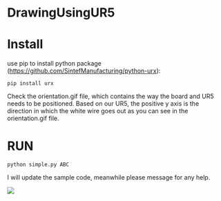 # DrawingUsingUR5

# Install

use pip to install python package (https://github.com/SintefManufacturing/python-urx):
```
pip install urx
```

Check the orientation.gif file, which contains the way the board and UR5 needs to be positioned. Based on our UR5, the positive y axis is the direction in which the white wire goes out as you can see in the orientation.gif file.

# RUN
```
python simple.py ABC
```

I will update the sample code, meanwhile please message for any help.


![](write.gif)
